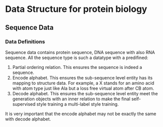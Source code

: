 # Data Structure for protein biology

## Sequence Data

### Data Definitions

Sequence data contains protein sequence, DNA sequence with also RNA sequence. All the
sequence type is such a datatype with a predifined:

1. Partial ordering relation. This ensures the sequence is indeed a sequence.
2. Encode alphabet. This ensures the sub-sequence level entity has its mapping to structure 
data. For example, a X stands for an amino acid with atom type just like Ala but a loss free 
virtual atom after CB atom.
3. Decode alphabet. This ensures the sub-sequence level entity meet the generation objects with 
an inner relation to make the final self-supervised style training a multi-label style training.

It is very important that the encode alphabet may not be exactly the same with decode alphabet.